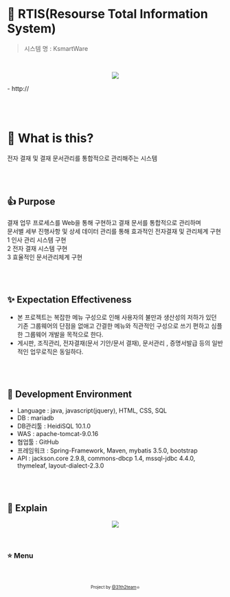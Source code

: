 # :rainbow: RTIS(Resourse Total Information System)
> 시스템 명 : KsmartWare
<br>

<div align=center>

![](/images/project_main.png)

</div>
- http://

<br>
<br>
<br>
<br>

#  :tophat: What is this?
전자 결재 및 결재 문서관리를 통합적으로 관리해주는 시스템

<br>
<br>

## :+1: Purpose
결재 업무 프로세스를 Web을 통해 구현하고 결재 문서를 통합적으로 관리하며
<br>
문서별 세부 진행사항 및 상세 데이터 관리를 통해 효과적인 전자결재 및 관리체계 구현
<br>
1	인사 관리 시스템 구현
<br>
2	전자 결재 시스템 구현
<br>
3	효율적인 문서관리체계 구현
<br>

<br>
<br>

## :sparkles: Expectation Effectiveness
- 본 프로젝트는 복잡한 메뉴 구성으로 인해 사용자의 불만과 생산성의 저하가 있던 기존 그룹웨어의 단점을 없애고
간결한 메뉴와 직관적인 구성으로 쓰기 편하고 심플한 그룹웨어 개발을 목적으로 한다.
- 게시판, 조직관리, 전자결재(문서 기안/문서 결재), 문서관리 , 증명서발급 등의 일반적인 업무로직은 동일하다.

<br>
<br>

## :wrench: Development Environment
- Language : java, javascript(jquery), HTML, CSS, SQL
- DB : mariadb
- DB관리툴 : HeidiSQL 10.1.0
- WAS : apache-tomcat-9.0.16 
- 협업툴 : GitHub
- 프레임워크 : Spring-Framework, Maven, mybatis 3.5.0, bootstrap
- API : jackson.core 2.9.8, commons-dbcp 1.4, mssql-jdbc 4.4.0, thymeleaf, layout-dialect-2.3.0

<br>
<br>

## :memo: Explain

<div align=center>

![](/images/contents.png)

</div>

<br>

### :star: Menu 

<br>
<br>
<div align=center>
<sub><sup>Project by <a href="#">@31th2team</a></sup></sub><small>⭐</small>
</div>
